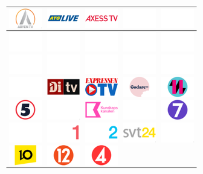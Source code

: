 | ![](https://raw.githubusercontent.com/RevGear/logo/master/Countries/SE/Aryen-TV.png) | ![](https://raw.githubusercontent.com/RevGear/logo/master/Countries/SE/ATG-Live.png) | ![](https://raw.githubusercontent.com/RevGear/logo/master/Countries/SE/Axess-TV.png) | ![](https://raw.githubusercontent.com/RevGear/logo/master/Countries/SE/C-More-First.png) | ![](https://raw.githubusercontent.com/RevGear/logo/master/Countries/SE/C-More-Fotboll.png) | 
|:---:|:---:|:---:|:---:|:---:| 
| ![](https://raw.githubusercontent.com/RevGear/logo/master/Countries/SE/C-More-Golf.png) | ![](https://raw.githubusercontent.com/RevGear/logo/master/Countries/SE/C-More-Hits.png) | ![](https://raw.githubusercontent.com/RevGear/logo/master/Countries/SE/C-More-Hockey.png) | ![](https://raw.githubusercontent.com/RevGear/logo/master/Countries/SE/C-More-Live-2.png) | ![](https://raw.githubusercontent.com/RevGear/logo/master/Countries/SE/C-More-Live-3.png) | 
| ![](https://raw.githubusercontent.com/RevGear/logo/master/Countries/SE/C-More-Live-4.png) | ![](https://raw.githubusercontent.com/RevGear/logo/master/Countries/SE/C-More-Live-5.png) | ![](https://raw.githubusercontent.com/RevGear/logo/master/Countries/SE/C-More-Live.png) | ![](https://raw.githubusercontent.com/RevGear/logo/master/Countries/SE/C-More-Series.png) | ![](https://raw.githubusercontent.com/RevGear/logo/master/Countries/SE/C-More-Sport.png) | 
| ![](https://raw.githubusercontent.com/RevGear/logo/master/Countries/SE/C-More-Stars.png) | ![](https://raw.githubusercontent.com/RevGear/logo/master/Countries/SE/DiTV.png) | ![](https://raw.githubusercontent.com/RevGear/logo/master/Countries/SE/Expressen-TV.png) | ![](https://raw.githubusercontent.com/RevGear/logo/master/Countries/SE/Godare.png) | ![](https://raw.githubusercontent.com/RevGear/logo/master/Countries/SE/Kanal11.png) | 
| ![](https://raw.githubusercontent.com/RevGear/logo/master/Countries/SE/Kanal5.png) | ![](https://raw.githubusercontent.com/RevGear/logo/master/Countries/SE/Kanal9.png) | ![](https://raw.githubusercontent.com/RevGear/logo/master/Countries/SE/Kunskapskanalen.png) | ![](https://raw.githubusercontent.com/RevGear/logo/master/Countries/SE/SFkanalen.png) | ![](https://raw.githubusercontent.com/RevGear/logo/master/Countries/SE/Sjuan.png) | 
| ![](https://raw.githubusercontent.com/RevGear/logo/master/Countries/SE/Sportkanalen.png) | ![](https://raw.githubusercontent.com/RevGear/logo/master/Countries/SE/SVT-1.png) | ![](https://raw.githubusercontent.com/RevGear/logo/master/Countries/SE/SVT-2.png) | ![](https://raw.githubusercontent.com/RevGear/logo/master/Countries/SE/SVT-24.png) | ![](https://raw.githubusercontent.com/RevGear/logo/master/Countries/SE/SVT-Barn.png) | 
| ![](https://raw.githubusercontent.com/RevGear/logo/master/Countries/SE/TV10.png) | ![](https://raw.githubusercontent.com/RevGear/logo/master/Countries/SE/TV12.png) | ![](https://raw.githubusercontent.com/RevGear/logo/master/Countries/SE/TV4.png)  | 
